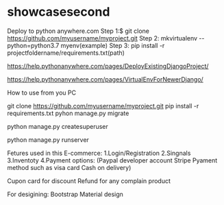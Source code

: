 # showcasesecond
Deploy to python anywhere.com
Step 1:$ git clone https://github.com/myusername/myproject.git
Step 2: mkvirtualenv --python=python3.7 myenv(example)
Step 3: pip install -r projectfoldername/requirements.txt(path)

https://help.pythonanywhere.com/pages/DeployExistingDjangoProject/

https://help.pythonanywhere.com/pages/VirtualEnvForNewerDjango/


How to use from you PC

git clone https://github.com/myusername/myproject.git
pip install -r requirements.txt
pyhon manage.py migrate

python manage.py createsuperuser 

python manage.py runserver


Fetures used in this E-commerce:
1.Login/Registration
2.Singnals
3.Inventoty 
4.Payment options:
(Paypal developer account
Stripe Pyament method such as visa card
Cash on delivery)

Cupon card for discount
Refund for any complain product


For desigining:
Bootstrap Material design



